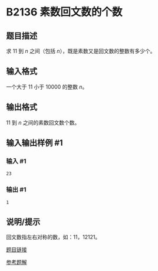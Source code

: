 # B2136 素数回文数的个数

## 题目描述

求 $11$ 到 $n$ 之间（包括 $n$），既是素数又是回文数的整数有多少个。

## 输入格式

一个大于 $11$ 小于 $10000$ 的整数 $n$。

## 输出格式

$11$ 到 $n$ 之间的素数回文数个数。

## 输入输出样例 #1

### 输入 #1

```
23
```

### 输出 #1

```
1
```

## 说明/提示

回文数指左右对称的数，如：$11$，$12121$。

[题目链接](https://www.luogu.com.cn/problem/B2136)

[参考题解](https://www.luogu.com.cn/problem/solution/B2136)